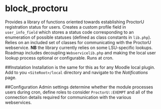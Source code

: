 # block_proctoru

Provides a library of functions oriented towards establishing ProctorU registration status for users.
Creates a custom profile field in `user_info_field` which stores a status code corresponding to an enumeration 
of possible statuses (defined as class constants in `lib.php`). Relies on an included set of classes for 
communicating with the ProctorU webservice. __NB__ the library currently relies on some LSU-specific lookups. Roadmap 
includes decoupling `Webservicelib.php` and making the local user lookup process optional or configurable.
Runs at cron.

##Instalation
Installation is the same for this as for any Moodle local plugin. Add to you `<SiteRoot>/local` directory
and navigate to the _Notifications_ page.

##Configuration
Admin settings determine whether the module processes users during cron, define roles to consider 
`ProctorU::EXEMPT` and all of the connection details required for communication with the various webservices.

